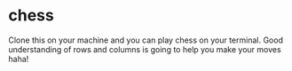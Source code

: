 # chess
Clone this on your machine and you can play chess on your terminal. Good understanding of rows and columns is going to help you make your moves haha!
